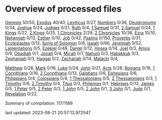 # Overview of processed files 

[Genesis](01_Ge/) 50/50, [Exodus](02_Ex/) 40/40, [Leviticus](03_Le/) 0/27, [Numbers](04_Nu/) 0/36, [Deuteronomy](05_De/) 0/34, [Joshua](06_Jos/) 0/24, [Judges](07_Jg/) 0/21, [Ruth](08_Ru/) 0/4, [1 Samuel](09_1Sa/) 0/31, [2 Samuel](10_2Sa/) 0/24, [1 Kings](11_1Ki/) 0/22, [2 Kings](12_2Ki/) 0/25, [1 Chronicles](13_1Ch/) 2/29, [2 Chronicles](14_2Ch/) 10/36, [Ezra](15_Ezr/) 10/10, [Nehemiah](16_Ne/) 0/13, [Esther](17_Es/) 0/10, [Job](18_Job/) 0/42, [Psalms](19_Ps/) 0/150, [Proverbs](20_Pr/) 0/31, [Ecclesiastes](21_Ec/) 0/12, [Song of Solomon](22_Ca/) 0/8, [Isaiah](23_Isa/) 0/66, [Jeremiah](24_Jer/) 0/52, [Lamentations](25_La/) 0/5, [Ezekiel](26_Eze/) 0/48, [Daniel](27_Da/) 0/12, [Hosea](28_Ho/) 0/14, [Joel](29_Joe/) 0/3, [Amos](30_Am/) 0/9, [Obadiah](31_Ob/) 0/1, [Jonah](32_Jon/) 0/4, [Micah](33_Mic/) 0/7, [Nahum](34_Na/) 0/3, [Habakkuk](35_Hab/) 0/3, [Zephaniah](36_Zep/) 0/3, [Haggai](37_Hag/) 0/2, [Zechariah](38_Zec/) 0/14, [Malachi](39_Mal/) 0/4, 

[Matthew](40_Mt/) 0/28, [Mark](41_Mr/) 0/16, [Luke](42_Lu/) 0/24, [John](43_Joh/) 0/21, [Acts](44_Ac/) 0/28, [Romans](45_Ro/) 0/16, [1 Corinthians](46_1Co/) 0/16, [2 Corinthians](47_2Co/) 0/13, [Galatians](48_Ga/) 0/6, [Ephesians](49_Eph/) 0/6, [Philippians](50_Php/) 0/4, [Colossians](51_Col/) 0/4, [1 Thessalonians](52_1Th/) 0/5, [2 Thessalonians](53_2Th/) 0/3, [1 Timothy](54_1Ti/) 0/6, [2 Timothy](55_2Ti/) 0/4, [Titus](56_Tit/) 0/3, [Philemon](57_Phm/) 0/1, [Hebrews](58_Heb/) 0/13, [James](59_Jas/) 0/5, [1 Peter](60_1Pe/) 0/5, [2 Peter](61_2Pe/) 0/3, [1 John](62_1Jo/) 0/5, [2 John](63_2Jo/) 0/1, [3 John](64_3Jo/) 0/1, [Jude](65_Jude/) 0/1, [Revelation](66_Re/) 0/22, 

Summary of compilation: 117/1189


last updated: 2023-06-21 20:57:13.972547